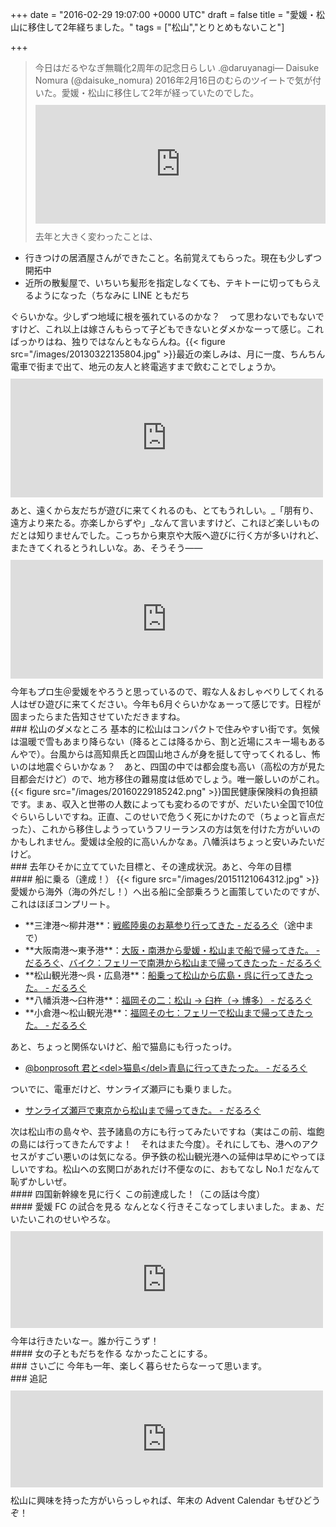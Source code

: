
+++
date = "2016-02-29 19:07:00 +0000 UTC"
draft = false
title = "愛媛・松山に移住して2年経ちました。"
tags = ["松山","とりとめもないこと"]

+++
>今日はだるやなぎ無職化2周年の記念日らしい .@daruyanagi— Daisuke Nomura (@daisuke_nomura) 2016年2月16日<script async="" src="https://platform.twitter.com/widgets.js" charset="utf-8"></script>のむらのツイートで気が付いた。愛媛・松山に移住して2年が経っていたのでした。<iframe src="https://hatenablog-parts.com/embed?url=https%3A%2F%2Fblog.daruyanagi.jp%2Fentry%2F2015%2F02%2F15%2F090000" title="愛媛・松山に移住して1年経ちました。 - だるろぐ" class="embed-card embed-blogcard" scrolling="no" frameborder="0" style="display: block; width: 100%; height: 190px; max-width: 500px; margin: 10px 0px;"></iframe>去年と大きく変わったことは、

<ul>
<li>行きつけの居酒屋さんができたこと。名前覚えてもらった。現在も少しずつ開拓中</li>
<li>近所の散髪屋で、いちいち髪形を指定しなくても、テキトーに切ってもらえるようになった（ちなみに LINE ともだち</li>
</ul>ぐらいかな。少しずつ地域に根を張れているのかな？　って思わないでもないですけど、これ以上は嫁さんもらって子どもできないとダメかなーって感じ。こればっかりはね、独りではなんともならんね。{{< figure src="/images/20130322135804.jpg"  >}}最近の楽しみは、月に一度、ちんちん電車で街まで出て、地元の友人と終電逃すまで飲むことでしょうか。<iframe src="https://hatenablog-parts.com/embed?url=https%3A%2F%2Fblog.nakajix.jp%2Fentry%2F2016%2F02%2F29%2F090000" title="2年ぶりにだるやなぎ氏とデートしてきた - なか日記" class="embed-card embed-blogcard" scrolling="no" frameborder="0" style="display: block; width: 100%; height: 190px; max-width: 500px; margin: 10px 0px;"></iframe>あと、遠くから友だちが遊びに来てくれるのも、とてもうれしい。_「朋有り、遠方より来たる。亦楽しからずや」_なんて言いますけど、これほど楽しいものだとは知りませんでした。こっちから東京や大阪へ遊びに行く方が多いけれど、またきてくれるとうれしいな。あ、そうそう――<iframe src="https://hatenablog-parts.com/embed?url=https%3A%2F%2Fblog.daruyanagi.jp%2Fentry%2F2015%2F06%2F19%2F023709" title="プログラミング生放送勉強会 第34回＠サイボウズ株式会社 松山オフィス、無事終わりました！ #pronama - だるろぐ" class="embed-card embed-blogcard" scrolling="no" frameborder="0" style="display: block; width: 100%; height: 190px; max-width: 500px; margin: 10px 0px;"></iframe>今年もプロ生＠愛媛をやろうと思っているので、暇な人＆おしゃべりしてくれる人はぜひ遊びに来てください。今年も6月ぐらいかなぁーって感じです。日程が固まったらまた告知させていただきますね。

<div class="section">
    ### 松山のダメなところ
    基本的に松山はコンパクトで住みやすい街です。気候は温暖で雪もあまり降らない（降るとこは降るから、割と近場にスキー場もあるんやで）。台風からは高知県氏と四国山地さんが身を挺して守ってくれるし、怖いのは地震ぐらいかなぁ？　あと、四国の中では都会度も高い（高松の方が見た目都会だけど）ので、地方移住の難易度は低めでしょう。唯一厳しいのがこれ。{{< figure src="/images/20160229185242.png"  >}}国民健康保険料の負担額です。まぁ、収入と世帯の人数によっても変わるのですが、だいたい全国で10位ぐらいらしいですね。正直、このせいで危うく死にかけたので（ちょっと盲点だった）、これから移住しようっていうフリーランスの方は気を付けた方がいいのかもしれません。愛媛は全般的に高いんかなぁ。八幡浜はちょっと安いみたいだけど。

</div>
<div class="section">
    ### 去年ひそかに立てていた目標と、その達成状況。あと、今年の目標
    
<div class="section">
    #### 船に乗る（達成！）
    {{< figure src="/images/20151121064312.jpg"  >}}愛媛から海外（海の外だし！）へ出る船に全部乗ろうと画策していたのですが、これはほぼコンプリート。

<ul>
<li>**三津港～柳井港**：<a href="https://blog.daruyanagi.jp/entry/2014/08/30/221903">戦艦陸奥のお墓参り行ってきた - だるろぐ</a>（途中まで）</li>
<li>**大阪南港～東予港**：<a href="https://blog.daruyanagi.jp/entry/2015/01/17/121022">大阪・南港から愛媛・松山まで船で帰ってきた。 - だるろぐ</a>、<a href="https://blog.daruyanagi.jp/entry/2015/05/01/163524">バイク：フェリーで南港から松山まで帰ってきたった - だるろぐ</a></li>
<li>**松山観光港～呉・広島港**：<a href="https://blog.daruyanagi.jp/entry/2015/08/18/051707">船乗って松山から広島・呉に行ってきたった。 - だるろぐ</a></li>
<li>**八幡浜港～臼杵港**：<a href="https://blog.daruyanagi.jp/entry/2016/01/24/110131">福岡その二：松山 → 臼杵（→ 博多） - だるろぐ</a></li>
<li>**小倉港～松山観光港**：<a href="https://blog.daruyanagi.jp/entry/2016/02/17/135637">福岡その七：フェリーで松山まで帰ってきたった。 - だるろぐ</a></li>
</ul>あと、ちょっと関係ないけど、船で猫島にも行ったっけ。

<ul>
<li><a href="https://blog.daruyanagi.jp/entry/2015/12/03/195937">@bonprosoft 君と&lt;del>猫島&lt;/del>青島に行ってきたった。 - だるろぐ</a></li>
</ul>ついでに、電車だけど、サンライズ瀬戸にも乗りました。

<ul>
<li><a href="https://blog.daruyanagi.jp/entry/2015/03/22/224107">サンライズ瀬戸で東京から松山まで帰ってきた。 - だるろぐ</a></li>
</ul>次は松山市の島々や、芸予諸島の方にも行ってみたいですね（実はこの前、塩飽の島には行ってきたんですよ！　それはまた今度）。それにしても、港へのアクセスがすごい悪いのは気になる。伊予鉄の松山観光港への延伸は早めにやってほしいですね。松山への玄関口があれだけ不便なのに、おもてなし No.1 だなんて恥ずかしいぜ。

</div>
<div class="section">
    #### 四国新幹線を見に行く
    この前達成した！（この話は今度）

</div>
<div class="section">
    #### 愛媛 FC の試合を見る
    なんとなく行きそこなってしまいました。まぁ、だいたいこれのせいやろな。<iframe src="https://hatenablog-parts.com/embed?url=http%3A%2F%2Fwww.jleague.jp%2Frelease%2Fpost-34111%2F" title="不適切な会計処理に対し 愛媛ＦＣに制裁を決定：Ｊリーグ.jp" class="embed-card embed-webcard" scrolling="no" frameborder="0" style="display: block; width: 100%; height: 155px; max-width: 500px; margin: 10px 0px;"></iframe>今年は行きたいなー。誰か行こうず！

</div>
<div class="section">
    #### 女の子ともだちを作る
    なかったことにする。

</div>
</div>
<div class="section">
    ### さいごに
    今年も一年、楽しく暮らせたらなーって思います。

</div>
<div class="section">
    ### 追記
    <iframe src="https://hatenablog-parts.com/embed?url=http%3A%2F%2Fwww.adventar.org%2Fcalendars%2F1176" title="愛媛・松山についての徒然 Advent Calendar 2015 - Adventar" class="embed-card embed-webcard" scrolling="no" frameborder="0" style="display: block; width: 100%; height: 155px; max-width: 500px; margin: 10px 0px;"></iframe>松山に興味を持った方がいらっしゃれば、年末の Advent Calendar もぜひどうぞ！

</div>

